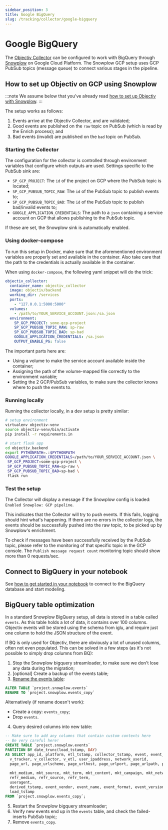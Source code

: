 ```yaml
---
sidebar_position: 3
title: Google BigQuery
slug: /tracking/collector/google-bigquery
---
```


# Google BigQuery

The [Objectiv Collector](./introduction.md) can be configured to work with BigQuery through 
[Snowplow](./snowplow-pipeline.md) on Google Cloud Platform. The Snowplow GCP setup uses GCP PubSub topics 
(message queue) to connect various stages in the pipeline. 

## How to set up Objectiv on GCP using Snowplow

:::note
We assume below that you've already read [how to set up Objectiv with Snowplow](./snowplow-pipeline.md).
:::

The setup works as follows:

1. Events arrive at the Objectiv Collector, and are validated;
2. Good events are published on the `raw` topic on PubSub (which is read by the Enrich process); and
3. Bad events (invalid) are published on the `bad` topic on PubSub.

### Starting the Collector
The configuration for the collector is controlled through environment variables that configure which outputs
are used. Settings specific to the PubSub sink are:

- `SP_GCP_PROJECT`: The `id` of the project on GCP where the PubSub topic is located;
- `SP_GCP_PUBSUB_TOPIC_RAW`: The `id` of the PubSub topic to publish events to;
- `SP_GCP_PUBSUB_TOPIC_BAD`: The `id` of the PubSub topic to publish bad/invalid events to;
- `GOOGLE_APPLICATION_CREDENTIALS`: The path to a `json` containing a service account on GCP that allows 
  publishing to the PubSub topic.

If these are set, the Snowplow sink is automatically enabled.

### Using docker-compose
To run this setup in Docker, make sure that the aforementioned environment variables are properly set and 
available in the container. Also take care that the path to the credentials is actually available in the 
container.

When using `docker-compose`, the following yaml snippet will do the trick:

```yaml
objectiv_collector:
  container_name: objectiv_collector
  image: objectiv/backend
  working_dir: /services
  ports:
    - "127.0.0.1:5000:5000"
  volumes:
    - /path/to/YOUR_SERVICE_ACCOUNT.json:/sa.json
  environment:
    SP_GCP_PROJECT: some-gcp-project
    SP_GCP_PUBSUB_TOPIC_RAW: sp-raw
    SP_GCP_PUBSUB_TOPIC_BAD: sp-bad
    GOOGLE_APPLICATION_CREDENTIALS: /sa.json
    OUTPUT_ENABLE_PG: false
```

The important parts here are:
- Using a volume to make the service account available inside the container;
- Assigning the path of the volume-mapped file correctly to the environment variable;
- Setting the 2 GCP/PubSub variables, to make sure the collector knows where to push the events to.

### Running locally
Running the collector locally, in a dev setup is pretty similar:

```sh
# setup environment
virtualenv objectiv-venv
source objectiv-venv/bin/activate
pip install -r requirements.in

# start flask app
cd objectiv_backend
export PYTHONPATH=.:$PYTHONPATH
GOOGLE_APPLICATION_CREDENTIALS=/path/to/YOUR_SERVICE_ACCOUNT.json \
 SP_GCP_PROJECT=some-gcp-project \
 SP_GCP_PUBSUB_TOPIC_RAW=sp-raw \
 SP_GCP_PUBSUB_TOPIC_BAD=sp-bad \
 flask run
```

### Test the setup
The Collector will display a message if the Snowplow config is loaded: `Enabled Snowplow: GCP pipeline`.

This indicates that the Collector will try to push events. If this fails, logging should hint what's 
happening. If there are no errors in the collector logs, the events should be successfully pushed into the 
raw topic, to be picked up by Snowplow's enrichment.

To check if messages have been successfully received by the PubSub topic, please refer to the monitoring of 
that specific topic in the GCP console. The `Publish message request count` monitoring topic should show more 
than 0 requests/sec.

## Connect to BigQuery in your notebook
See [how to get started in your notebook](../../modeling/get-started-in-your-notebook.mdx) to connect to the 
BigQuery database and start modeling.

## BigQuery table optimization
In a standard Snowplow BigQuery setup, all data is stored in a table called `events`. As this table holds a 
lot of data, it contains over 100 columns. Objectiv events will be stored using the schema from iglu, and 
require just one column to hold the JSON structure of the event.

If BQ is only used for Objectiv, there are obviously a lot of unused columns, often not even populated. This 
can be solved in a few steps (as it's not possible to simply drop columns from BQ):

1. Stop the Snowplow bigquery streamloader, to make sure we don't lose any data during the migration;
2. [optional] Create a backup of the events table;
3. [Rename the events table](https://cloud.google.com/bigquery/docs/managing-tables#renaming-table):
```sql
ALTER TABLE `project.snowplow.events`
RENAME TO `project.snowplow.events_copy`
```
 Alternatively (if rename doesn't work):
- Create a copy: `events_copy`;
- Drop `events`.
4. Query desired columns into new table:
```sql
-- Make sure to add any columns that contain custom contexts here
-- Be very careful here!
CREATE TABLE `project.snowplow.events` 
PARTITION BY date_trunc(load_tstamp, DAY)
AS SELECT app_id, platform, etl_tstamp, collector_tstamp, event, event_id, 
  v_tracker, v_collector, v_etl, user_ipaddress, network_userid, 
  page_url, page_urlscheme, page_urlhost, page_urlport, page_urlpath, page_urlquery, page_urlfragment,
  
  mkt_medium, mkt_source, mkt_term, mkt_content, mkt_campaign, mkt_network, mkt_clickid,
  refr_medium, refr_source, refr_term,
  useragent, 
  derived_tstamp, event_vendor, event_name, event_format, event_version, event_fingerprint,
  load_tstamp
FROM `project.snowplow.events_copy`;
```
5. Restart the Snowplow bigquery streamloader;
6. Verify new events end up in the `events` table, and check the failed-inserts PubSub topic;
7. Remove `events_copy`.
